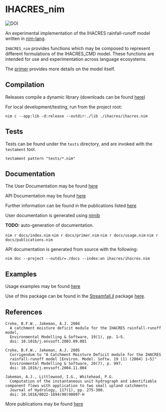 # IHACRES_nim

![DOI](https://zenodo.org/badge/280612089.svg)

An experimental implementation of the IHACRES rainfall-runoff model written in 
[nim-lang](https://nim-lang.org/).

`IHACRES_nim` provides functions which may be composed to represent different formulations of the IHACRES_CMD model. These functions are intended for use and experimentation across language ecosystems.

The [primer]([primer.md](https://connectedsystems.github.io/ihacres_nim/primer.html)) provides more details on the model itself.


## Compilation

Releases compile a dynamic library (downloads can be found [here](https://github.com/ConnectedSystems/ihacres_nim/releases))

For local development/testing, run from the project root:

`nim c --app:lib -d:release --outdir:./lib ./ihacres/ihacres.nim`


## Tests

Tests can be found under the `tests` directory, and are invoked with the `testament` tool.

`testament pattern "tests/*.nim"`


## Documentation

The User Documentation may be found [here](https://connectedsystems.github.io/ihacres_nim)

API Documentation may be found [here](https://connectedsystems.github.io/ihacres_nim/ihacres.html)

Further information can be found in the publications listed [here](https://connectedsystems.github.io/ihacres_nim/publications.html)

User documentation is generated using [nimib](https://github.com/pietroppeter/nimib)

**TODO:** auto-generation of documentation.

`nim r docs/index.nim`
`nim r docs/primer.nim`
`nim r docs/usage.nim`
`nim r docs/publications.nim`

API documentation is generated from source with the following:

`nim doc --project --outdir=./docs --index:on ihacres/ihacres.nim`


## Examples

Usage examples may be found [here](https://connectedsystems.github.io/ihacres_nim/usage.html)

Use of this package can be found in the [Streamfall.jl](https://github.com/ConnectedSystems/Streamfall.jl) package
[here](https://github.com/ConnectedSystems/Streamfall.jl/blob/d0558990c4c1ffce6f14e914d854ab2b83282867/src/IHACRESNode.jl#L186).



References
----------
    Croke, B.F.W., Jakeman, A.J. 2004
      A catchment moisture deficit module for the IHACRES rainfall-runoff model, 
      Environmental Modelling & Software, 19(1), pp. 1–5. 
      doi: 10.1016/j.envsoft.2003.09.001

    Croke, B.F.W., Jakeman, A.J. 2005
      Corrigendum to "A Catchment Moisture Deficit module for the IHACRES 
      rainfall-runoff model [Environ. Model. Softw. 19 (1) (2004) 1–5]"
      Environmental Modelling & Software, 20(7), p. 997.
      doi: 10.1016/j.envsoft.2004.11.004

    Jakeman, A.J., Littlewood, I.G., Whitehead, P.G.
      Computation of the instantaneous unit hydrograph and identifiable component flows with application to two small upland catchments
      Journal of Hydrology, 117(1), pp. 275-300.
      doi: 10.1016/0022-1694(90)90097-H

More publications may be found [here](https://connectedsystems.github.io/ihacres_nim/publications.html)